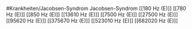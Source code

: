 #Krankheiten/Jacobsen-Syndrom
Jacobsen-Syndrom
[[180 Hz (E)]]
[[780 Hz (E)]]
[[850 Hz (E)]]
[[13610 Hz (E)]]
[[7500 Hz (E)]]
[[27500 Hz (E)]]
[[95620 Hz (E)]]
[[375670 Hz (E)]]
[[523010 Hz (E)]]
[[682020 Hz (E)]]